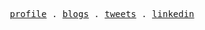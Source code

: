 <p align="center">
  <samp>
    <a href="https://bento.me/marpit19">profile</a> .
    <a href="https://minami.bearblog.dev/">blogs</a> .
    <a href="https://twitter.com/minamisatokun">tweets</a> .
    <a href="https://www.linkedin.com/in/marpit19">linkedin</a>
  </samp>
</p>
